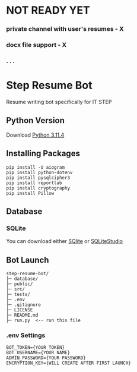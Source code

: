 # NOT READY YET
### private channel with user's resumes - X  
### docx file support - X
### . . .

# Step Resume Bot
Resume writing bot specifically for IT STEP

## Python Version
Download [Python 3.11.4](https://www.python.org/downloads/release/python-3114/)

## Installing Packages
```
pip install -U aiogram
pip install python-dotenv 
pip install pysqlcipher3
pip install reportlab
pip install cryptography
pip install Pillow
```

## Database
### SQLite
You can download either [SQlite](https://www.sqlite.org/download.html) or [SQLiteStudio](https://github.com/pawelsalawa/sqlitestudio/releases)

## Bot Launch
```
step-resume-bot/  
├─ database/
├─ public/  
├─ src/  
├─ tests/  
├─ .env
├─ .gitignore  
├─ LICENSE  
├─ README.md  
├─ run.py  <-- run this file
```
### .env Settings
```
BOT_TOKEN={YOUR TOKEN}
BOT_USERNAME={YOUR NAME}
ADMIN_PASSWORD={YOUR PASSWORD}
ENCRYPTION_KEY={WILL CREATE AFTER FIRST LAUNCH}
```

